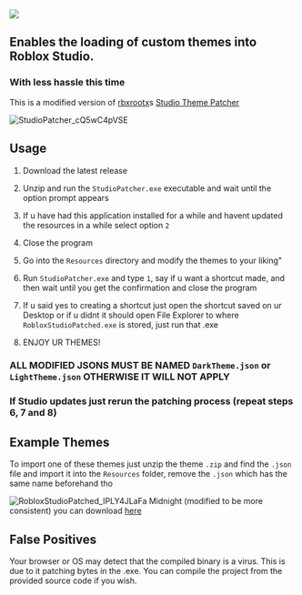<img src="icon.ico" />

## Enables the loading of custom themes into Roblox Studio.
### With less hassle this time
This is a modified version of [rbxrootx](https://www.github.com/rbxrootx)s [Studio Theme Patcher](https://www.github.com/rbxrootx/Roblox-Studio-CustomTheme-Patcher)

![StudioPatcher_cQ5wC4pVSE](https://github.com/Ossyence/Roblox-Studio-CustomTheme-Patcher_Fancied/assets/110287364/f8211d4e-ec05-4c2d-b110-6ad3ce20becf)

## Usage

1. Download the latest release
2. Unzip and run the `StudioPatcher.exe` executable and wait until the option prompt appears
3. If u have had this application installed for a while and havent updated the resources in a while select option `2`
4. Close the program
5. Go into the `Resources` directory and modify the themes to your liking"
6. Run `StudioPatcher.exe` and type `1`, say if u want a shortcut made, and then wait until you get the confirmation and close the program
7. If u said yes to creating a shortcut just open the shortcut saved on ur Desktop or if u didnt it should open File Explorer to where `RobloxStudioPatched.exe` is stored, just run that .exe

8. ENJOY UR THEMES!

### ALL MODIFIED JSONS MUST BE NAMED  `DarkTheme.json` or `LightTheme.json` OTHERWISE IT WILL NOT APPLY
### If Studio updates just rerun the patching process (repeat steps 6, 7 and 8)


## Example Themes
To import one of these themes just unzip the theme `.zip` and find the `.json` file and import it into the `Resources` folder, remove the `.json` which has the same name beforehand tho

![RobloxStudioPatched_IPLY4JLaFa](https://github.com/Ossyence/Roblox-Studio-CustomTheme-Patcher_Fancied/assets/110287364/1c348c50-d5a1-4c6b-89ff-53c91f348cf6)
Midnight (modified to be more consistent) you can download [here](https://github.com/Ossyence/Roblox-Studio-CustomTheme-Patcher_Fancied/files/12831297/MidnightTheme.zip)

## False Positives

Your browser or OS may detect that the compiled binary is a virus. This is due to it patching bytes in the .exe. You can compile the project from the provided source code if you wish.
